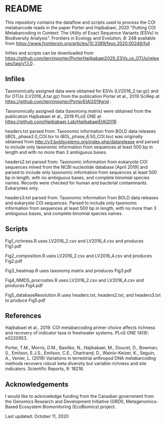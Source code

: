 # README

This repository contains the dataflow and scripts used to process the COI metabarcode reads in the paper Porter and Hajibabaei, 2020 "Putting COI Metabarcoding in Context: The Utility of Exact Sequence Variants (ESVs) in Biodiversity Analysis". Frontiers in Ecology and Evolution, 8: 248 available from https://www.frontiersin.org/articles/10.3389/fevo.2020.00248/full .

Infiles and scripts can be downloaded from https://github.com/terrimporter/PorterHajibabaei2020_ESVs_vs_OTUs/releases/tag/v1.1.0 .

## Infiles

Taxonomically assigned data were obtained for ESVs (LV2016_2.tar.gz) and for OTUs (LV2016_4.tar.gz) from the publication Porter et al., 2019 SciRep at https://github.com/terrimporter/PorterEtAl2019grid . 

Taxonomically assigned data (taxonomy.matrix) were obtained from the publication Hajibabaei et al., 2019 PLoS ONE at https://github.com/Hajibabaei-Lab/HajibabaeiEtAl2019 .

headers.txt parsed from:
Taxonomic information from BOLD data releases (iBOL_phase2.0_COI.tsv to iBOL_phase_6.50_COI.tsv) was originally obtained from http://v3.boldsystems.org/index.php/datarelease and parsed to include only taxonomic information from sequences at least 500 bp in length and with no more than 3 ambiguous bases.

headers2.txt parsed from:
Taxonomic information from eukaryote COI sequences mined from the NCBI nucleotide database [April 2019] and parsed to include only taxonomic information from sequences at least 500 bp in length, with no ambiguous bases, and complete binomial species names.  Records were checked for human and bacterial contaminants.  Eukaryotes only.

headers3.txt parsed from:
Taxonomic information from BOLD data releases and eukaryote COI sequences.  Parsed to include only taxonomic information from sequences at least 500 bp in length, with no more than 3 ambiguous bases, and complete binomial species names.

## Scripts

Fig1_richness.R uses LV2016_2.csv and LV2016_4.csv and produces Fig1.pdf

Fig2_composition.R uses LV2016_2.csv and LV2016_4.csv and produces Fig2.pdf

Fig3_heatmap.R uses taxonomy.matrix and produces Fig3.pdf

Fig4_NMDS_procrustes.R uses LV2016_2.csv and LV2016_4.csv and produces Fig4.pdf

Fig5_databaseResolution.R uses headers.txt, headers2.txt, and headers3.txt to produce Fig5.pdf 

## References

Hajibabaei et al., 2019. COI metabarcoding primer choice affects richness and recovery of indicator taxa in freshwater systems. PLoS ONE 14(9): e0220953.

Porter, T.M., Morris, D.M., Basiliko, N., Hajibabaei, M., Doucet, D., Bowman, S., Emilson, E.J.S., Emilson, C.E., Chartrand, D., Wainio-Keizer, K., Seguin, A., Venier, L.  (2019) Variations in terrestrial arthropod DNA metabarcoding methods recovers robust beta diversity but variable richness and site indicators.  Scientific Reports, 9: 18218.

## Acknowledgements

I would like to acknowledge funding from the Canadian government from the Genomics Research and Development Initiative (GRDI), Metagenomics-Based Ecosystem Biomonitoring (EcoBiomics) project.

Last updated: October 11, 2020
